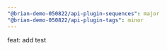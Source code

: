 ```yaml
---
"@brian-demo-050822/api-plugin-sequences": major
"@brian-demo-050822/api-plugin-tags": minor
---
```


feat: add test
